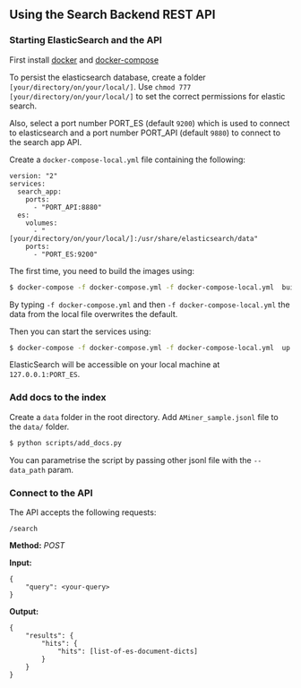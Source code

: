## Using the Search Backend REST API

### Starting ElasticSearch and the API

First install [docker](https://www.digitalocean.com/community/tutorials/how-to-install-and-use-docker-on-ubuntu-20-04) and [docker-compose](https://www.digitalocean.com/community/tutorials/how-to-install-and-use-docker-compose-on-ubuntu-20-04#step-1-installing-docker-compose)

To persist the elasticsearch database, create a folder `[your/directory/on/your/local/]`.
Use `chmod 777 [your/directory/on/your/local/]` to set the correct permissions for elastic search.

Also, select a port number PORT_ES (default `9200`) which is used to connect to elasticsearch and a port number PORT_API (default `9880`) to connect to the search app API.

Create a `docker-compose-local.yml` file containing the following:
```
version: "2"
services:
  search_app:
    ports:
      - "PORT_API:8880"
  es:
    volumes:
      - "[your/directory/on/your/local/]:/usr/share/elasticsearch/data"
    ports:
      - "PORT_ES:9200"
```

The first time, you need to build the images using:

```bash
$ docker-compose -f docker-compose.yml -f docker-compose-local.yml  build
```
By typing `-f docker-compose.yml` and then `-f docker-compose-local.yml` the data from the local file overwrites the default.

Then you can start the services using:
```bash
$ docker-compose -f docker-compose.yml -f docker-compose-local.yml  up
```

ElasticSearch will be accessible on your local machine at `127.0.0.1:PORT_ES`.

### Add docs to the index

Create a `data` folder in the root directory. Add `AMiner_sample.jsonl` file to the `data/` folder.

```bash
$ python scripts/add_docs.py
```

You can parametrise the script by passing other jsonl file with the `--data_path` param.

### Connect to the API

The API accepts the following requests:


```
/search
```
**Method:**  _POST_

**Input:**
```
{
    "query": <your-query>
}
```
**Output:**
```
{
    "results": {
        "hits": {
            "hits": [list-of-es-document-dicts]
        }
    }
}
```
